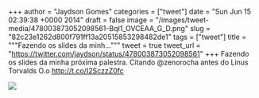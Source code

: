 
+++
author = "Jaydson Gomes"
categories = ["tweet"]
date = "Sun Jun 15 02:39:38 +0000 2014"
draft = false
image = "/images/tweet-media/478003873052098561-BqI1_OVCEAA_G_D.png"
slug = "82c23e1262d800f791ff13a20515853298482de1"
tags = ["tweet"]
title = """Fazendo os slides da minh..."""
tweet = true
tweet_url = "https://twitter.com/jaydson/status/478003873052098561"
+++
Fazendo os slides da minha próxima palestra. Citando @zenorocha antes do Linus Torvalds O.o http://t.co/I2SczzZ0fc

![](/images/tweet-media/478003873052098561-BqI1_OVCEAA_G_D.png)